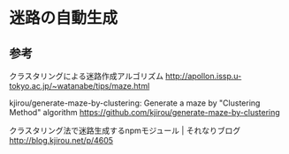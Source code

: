 # 迷路の自動生成

## 参考

クラスタリングによる迷路作成アルゴリズム
http://apollon.issp.u-tokyo.ac.jp/~watanabe/tips/maze.html

kjirou/generate-maze-by-clustering: Generate a maze by "Clustering Method" algorithm
https://github.com/kjirou/generate-maze-by-clustering

クラスタリング法で迷路生成するnpmモジュール | それなりブログ
http://blog.kjirou.net/p/4605

